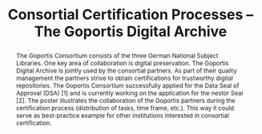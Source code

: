 ---
abstract: The Goportis Consortium consists of the three German National Subject Libraries.
  One key area of collaboration is digital preservation. The Goportis Digital Archive
  is jointly used by the consortial partners. As part of their quality management
  the partners strive to obtain certifications for trustworthy digital repositories.
  The Goportis Consortium successfully applied for the Data Seal of Approval (DSA)
  [1] and is currently working on the application for the nestor Seal [2]. The poster
  illustrates the collaboration of the Goportis partners during the certification
  process (distribution of tasks, time frame, etc.). This way it could serve as best-practice
  example for other institutions interested in consortial certification.
creators:
- Friese, Yvonne
- Bähr, Thomas
- Schwab, Franziska
- Gerdes, Thomas
date: null
document_url: https://services.phaidra.univie.ac.at/api/object/o:502854/download
grand_parent: iPRES
institutions: []
keywords: []
landing_page_url: https://phaidra.univie.ac.at/o:502854
language: eng
layout: publication
license: CC BY-NC-SA 3.0 AT
notes_url: null
parent: iPRES 2016
publication_type: poster
size: 45529
slides_url: null
source_name: iPRES
stream_url: null
title: Consortial Certification Processes – The Goportis Digital Archive
year: 2016
---